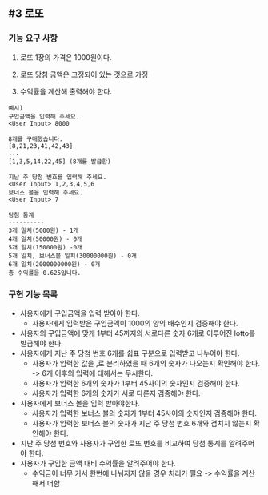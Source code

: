 ## #3 로또

### 기능 요구 사항
1. 로또 1장의 가격은 1000원이다.

2. 로또 당첨 금액은 고정되어 있는 것으로 가정

3. 수익률을 계산해 출력해야 한다.

```
예시)
구입금액을 입력해 주세요.
<User Input> 8000

8개를 구매했습니다.
[8,21,23,41,42,43]
...
[1,3,5,14,22,45] (8개를 발급함)

지난 주 당첨 번호를 입력해 주세요.
<User Input> 1,2,3,4,5,6
보너스 볼을 입력해 주세요.
<User Input> 7

당첨 통계
----------
3개 일치(5000원) - 1개
4개 일치(50000원) - 0개
5개 일치(150000원) -0개
5개 일치, 보너스볼 일치(30000000원) - 0개
6개 일치(2000000000원) - 0개
총 수익률을 0.625입니다.
```

### 구현 기능 목록
* 사용자에게 구입금액을 입력 받아야 한다.
    * 사용자에게 입력받은 구입금액이 1000의 양의 배수인지 검증해야 한다.
* 사용자의 구입금액에 맞게 1부터 45까지의 서로다른 숫자 6개로 이루어진 lotto를 발급해야 한다.
* 사용자에게 지난 주 당첨 번호 6개를 쉽표 구분으로 입력받고 나누어야 한다.
    * 사용자가 입력한 값을 ,로 분리하였을 때 6개의 숫자가 나오는지 확인해야 한다.
        -> 6개 이후의 입력에 대해서는 무시한다.
    * 사용자가 입력한 6개의 숫자가 1부터 45사이의 숫자인지 검증해야 한다.
    * 사용자가 입력한 6개의 숫자가 서로 다른지 검증해야 한다.
* 사용자에게 보너스 볼을 입력 받아야한다.
    * 사용자가 입력한 보너스 볼의 숫자가 1부터 45사이의 숫자인지 검증해야 한다.
    * 사용자가 입력한 보너스 볼의 숫자가 지난 주 당첨 번호 6개와 겹치지 않는지 확인해야 한다.
* 지난 주 당첨 번호와 사용자가 구입한 로또 번호를 비교하여 당첨 통계를 알려주어야 한다.
* 사용자가 구입한 금액 대비 수익률을 알려주어야 한다.
    * 수익금이 너무 커서 한번에 나눠지지 않을 경우 처리가 필요
        -> 수익률을 계산해서 더함